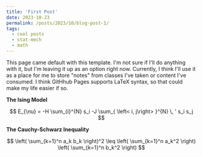 ```yaml
---
title: 'First Post'
date: 2023-10-23
permalink: /posts/2023/10/blog-post-1/
tags:
  - cool posts
  - stat-mech
  - math
---
```


This page came default with this template. I'm not sure if I'll do anything with it, but I'm leaving it up as an option right now. Currently, I think I'll use it as a place for me to store "notes" from classes I've taken or content I've consumed. I think GitHhub Pages supports LaTeX syntax, so that could make my life easier if so.

**The Ising Model**


$$ E_{\nu} = -H \sum_{i}^{N} s_i  -J \sum_{ \left< i, j\right> }^{N} \, ' s_i s_j $$

**The Cauchy-Schwarz Inequality**

$$
\left( \sum_{k=1}^n a_k b_k \right)^2 \leq \left( \sum_{k=1}^n a_k^2 \right) \left( \sum_{k=1}^n b_k^2 \right)
$$
